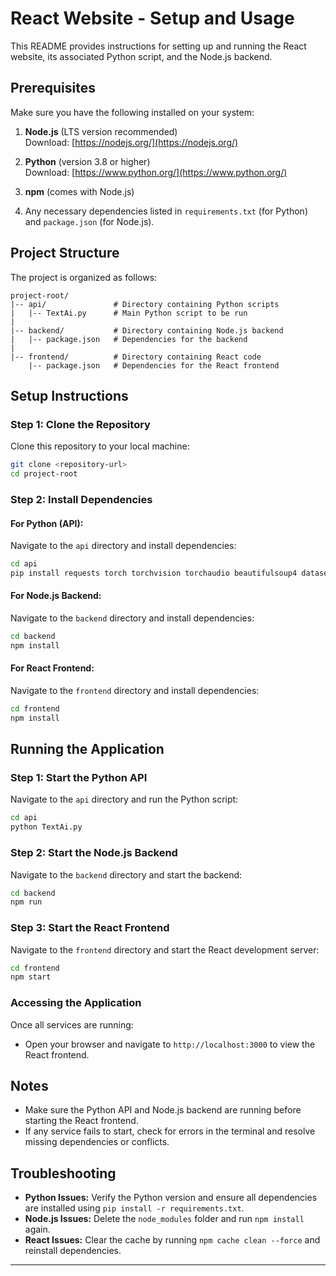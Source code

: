 # React Website - Setup and Usage

This README provides instructions for setting up and running the React website, its associated Python script, and the Node.js backend.

## Prerequisites

Make sure you have the following installed on your system:

1. **Node.js** (LTS version recommended)  
   Download: [https://nodejs.org/](https://nodejs.org/)

2. **Python** (version 3.8 or higher)  
   Download: [https://www.python.org/](https://www.python.org/)

3. **npm** (comes with Node.js)

4. Any necessary dependencies listed in `requirements.txt` (for Python) and `package.json` (for Node.js).

## Project Structure

The project is organized as follows:

```
project-root/
|-- api/               # Directory containing Python scripts
|   |-- TextAi.py      # Main Python script to be run
|
|-- backend/           # Directory containing Node.js backend
|   |-- package.json   # Dependencies for the backend
|
|-- frontend/          # Directory containing React code
    |-- package.json   # Dependencies for the React frontend
```

## Setup Instructions

### Step 1: Clone the Repository

Clone this repository to your local machine:
```bash
git clone <repository-url>
cd project-root
```

### Step 2: Install Dependencies

#### For Python (API):
Navigate to the `api` directory and install dependencies:
```bash
cd api
pip install requests torch torchvision torchaudio beautifulsoup4 datasets flask flask-cors pillow scikit-learn transformers openai
```

#### For Node.js Backend:
Navigate to the `backend` directory and install dependencies:
```bash
cd backend
npm install
```

#### For React Frontend:
Navigate to the `frontend` directory and install dependencies:
```bash
cd frontend
npm install
```

## Running the Application

### Step 1: Start the Python API
Navigate to the `api` directory and run the Python script:
```bash
cd api
python TextAi.py
```

### Step 2: Start the Node.js Backend
Navigate to the `backend` directory and start the backend:
```bash
cd backend
npm run
```

### Step 3: Start the React Frontend
Navigate to the `frontend` directory and start the React development server:
```bash
cd frontend
npm start
```

### Accessing the Application
Once all services are running:
- Open your browser and navigate to `http://localhost:3000` to view the React frontend.

## Notes
- Make sure the Python API and Node.js backend are running before starting the React frontend.
- If any service fails to start, check for errors in the terminal and resolve missing dependencies or conflicts.

## Troubleshooting
- **Python Issues:** Verify the Python version and ensure all dependencies are installed using `pip install -r requirements.txt`.
- **Node.js Issues:** Delete the `node_modules` folder and run `npm install` again.
- **React Issues:** Clear the cache by running `npm cache clean --force` and reinstall dependencies.

---


